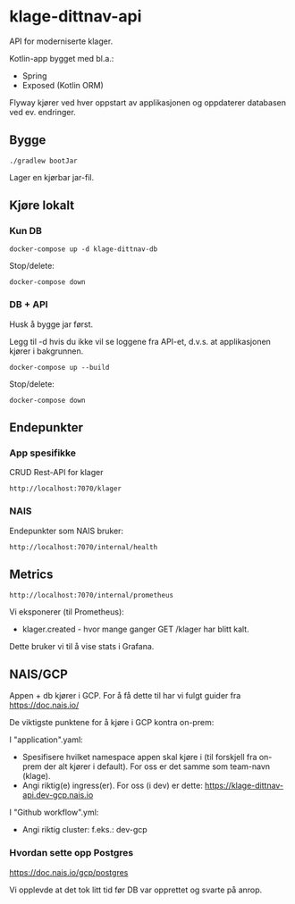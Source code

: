 # klage-dittnav-api
API for moderniserte klager.

Kotlin-app bygget med bl.a.:
* Spring 
* Exposed (Kotlin ORM)

Flyway kjører ved hver oppstart av applikasjonen og oppdaterer databasen ved ev. endringer.

## Bygge
```
./gradlew bootJar
```
Lager en kjørbar jar-fil.

## Kjøre lokalt

### Kun DB
```
docker-compose up -d klage-dittnav-db
```

Stop/delete:
```
docker-compose down
```

### DB + API
Husk å bygge jar først.

Legg til -d hvis du ikke vil se loggene fra API-et, d.v.s. at applikasjonen kjører i bakgrunnen.
```
docker-compose up --build
```
Stop/delete:
```
docker-compose down
```

## Endepunkter

### App spesifikke
CRUD Rest-API for klager
```
http://localhost:7070/klager
```
### NAIS
Endepunkter som NAIS bruker:
```
http://localhost:7070/internal/health
```

## Metrics
```
http://localhost:7070/internal/prometheus
```
Vi eksponerer (til Prometheus):

* klager.created - hvor mange ganger GET /klager har blitt kalt.

Dette bruker vi til å vise stats i Grafana.

## NAIS/GCP
Appen + db kjører i GCP. For å få dette til har vi fulgt guider fra https://doc.nais.io/

De viktigste punktene for å kjøre i GCP kontra on-prem:

I "application".yaml:
* Spesifisere hvilket namespace appen skal kjøre i (til forskjell fra on-prem der alt kjører i default). For oss er det samme som team-navn (klage).
* Angi riktig(e) ingress(er). For oss (i dev) er dette: https://klage-dittnav-api.dev-gcp.nais.io  

I "Github workflow".yml:
* Angi riktig cluster: f.eks.: dev-gcp

### Hvordan sette opp Postgres
https://doc.nais.io/gcp/postgres

Vi opplevde at det tok litt tid før DB var opprettet og svarte på anrop.
